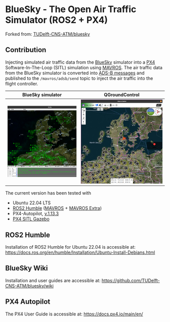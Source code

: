 # BlueSky - The Open Air Traffic Simulator (ROS2 + PX4)
Forked from: [TUDelft-CNS-ATM/bluesky](https://github.com/TUDelft-CNS-ATM/bluesky)

## Contribution
Injecting simulated air traffic data from the [BlueSky](https://github.com/TUDelft-CNS-ATM/bluesky/wiki) simulator into a [PX4](https://px4.io/) Software-In-The-Loop (SITL) simulation using [MAVROS](https://index.ros.org/p/mavros/). The air traffic data from the BlueSky simulator is converted into [ADS-B messages](https://mavlink.io/en/messages/common.html#ADSB_VEHICLE) and published to the `/mavros/adsb/send` topic to inject the air traffic into the flight controller.


BlueSky simulator          |  QGroundControl
:-------------------------:|:-------------------------:
![](./docs/images/bluesky.png)  |  ![](./docs/images/qgc.png)


The current version has been tested with
* Ubuntu 22.04 LTS
* [ROS2 Humble](https://docs.ros.org/en/humble/index.html) ([MAVROS](https://index.ros.org/p/mavros/) + [MAVROS Extra](https://index.ros.org/p/mavros_extras/))
* PX4-Autopilot, [v.1.13.3](https://github.com/PX4/PX4-Autopilot/releases)
* [PX4 SITL Gazebo](https://docs.px4.io/main/en/sim_gazebo_gz/)


## ROS2 Humble
Installation of ROS2 Humble for Ubuntu 22.04 is accessible at: https://docs.ros.org/en/humble/Installation/Ubuntu-Install-Debians.html

## BlueSky Wiki
Installation and user guides are accessible at:
https://github.com/TUDelft-CNS-ATM/bluesky/wiki


## PX4 Autopilot
The PX4 User Guide is accessible at: https://docs.px4.io/main/en/

